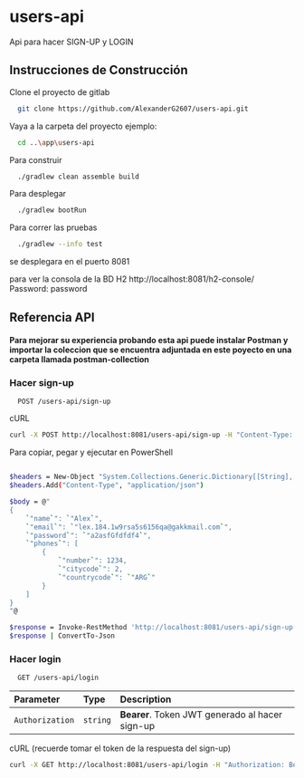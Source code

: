 # users-api

Api para hacer SIGN-UP y LOGIN

## Instrucciones de Construcción

Clone el proyecto de gitlab
```bash
  git clone https://github.com/AlexanderG2607/users-api.git
```
Vaya a la carpeta del proyecto ejemplo:

```bash
  cd ..\app\users-api
```

Para construir

```bash
  ./gradlew clean assemble build
```

Para desplegar

```bash
  ./gradlew bootRun
```

Para correr las pruebas

```bash
  ./gradlew --info test
```

se desplegara en el puerto 8081

para ver la consola de la BD H2
http://localhost:8081/h2-console/
Password: password

## Referencia API

#### Para mejorar su experiencia probando esta api puede instalar Postman y importar la coleccion que se encuentra adjuntada en este poyecto en una carpeta llamada postman-collection

### Hacer sign-up

```http
  POST /users-api/sign-up
```
cURL
```bash
curl -X POST http://localhost:8081/users-api/sign-up -H "Content-Type: application/json" -d "{\"name\":\"Alex\",\"email\":\"lex.184.1w9rsa5s156qa@gakkmail.com\",\"password\":\"a2asfGfdfdf4\",\"phones\":[{\"number\":1234,\"citycode\":2,\"countrycode\":\"ARG\"}]}"
```

Para copiar, pegar y ejecutar en PowerShell
```bash

$headers = New-Object "System.Collections.Generic.Dictionary[[String],[String]]"
$headers.Add("Content-Type", "application/json")

$body = @"
{
    `"name`": `"Alex`",
    `"email`": `"lex.184.1w9rsa5s6156qa@gakkmail.com`",
    `"password`": `"a2asfGfdfdf4`",
    `"phones`": [
        {
            `"number`": 1234,
            `"citycode`": 2,
            `"countrycode`": `"ARG`"
        }
    ]
}
"@

$response = Invoke-RestMethod 'http://localhost:8081/users-api/sign-up' -Method 'POST' -Headers $headers -Body $body
$response | ConvertTo-Json

```

### Hacer login

```http
  GET /users-api/login
```

| Parameter | Type     | Description                                     |
|:----------| :------- |:------------------------------------------------|
| `Authorization`     | `string` | **Bearer**. Token JWT generado al hacer sign-up |

cURL (recuerde tomar el token de la respuesta del sign-up)
```bash
curl -X GET http://localhost:8081/users-api/login -H "Authorization: Bearer eyJhbGciOiJIUzI1NiJ9.eyJwYXNzd29yZCI6IiQyYSQxMCR1ZUZ2S1dpZzVvQVJpcDFaeERSa0xlcjdwbi9ZYkRlTVoxVVVXVHBPMHY1Y0xCMHdjRGR1bSIsImVtYWlsIjoibGV4LjE4NC4xdzlhc2E1czE1NnFhQGdha2ttYWlsLmNvbSJ9.8-Q_F6svHqYzIymEQZ4UnhYcZUtWlXHP6aqKdoAMQTg"
```
